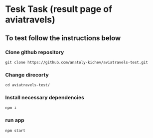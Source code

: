 # Tesk Task (result page of aviatravels)

## To test follow the instructions below

### Clone github repository

    git clone https://github.com/anatoly-kichev/aviatravels-test.git

### Change direcorty

    cd aviatravels-test/

### Install necessary dependencies

    npm i

### run app

    npm start
